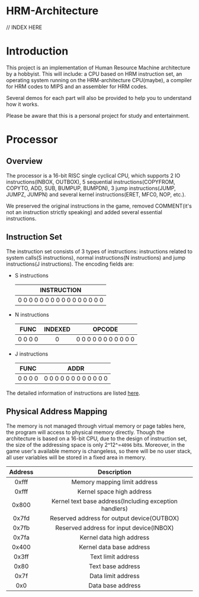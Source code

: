 # HRM-Architecture

// INDEX HERE

# Introduction

This project is an implementation of Human Resource Machine architecture by a hobbyist. This will include: a CPU based on HRM instruction set, an operating system running on the HRM-architecture CPU(maybe), a compiler for HRM codes to MIPS and an assembler for HRM codes.

Several demos for each part will also be provided to help you to understand how it works.

Please be aware that this is a personal project for study and entertainment.

# Processor

## Overview

The processor is a 16-bit RISC single cyclical CPU, which supports 2 IO instructions(INBOX, OUTBOX), 5 sequential instructions(COPYFROM, COPYTO, ADD, SUB, BUMPUP, BUMPDN), 3 jump instructions(JUMP, JUMPZ, JUMPN) and several kernel instructions(ERET, MFC0, NOP, etc.).

We preserved the original instructions in the game, removed COMMENT(it's not an instruction strictly speaking) and added several essential instructions.

## Instruction Set

The instruction set consists of 3 types of instructions: instructions related to system calls(S instructions), normal instructions(N instructions) and jump instructions(J instructions). The encoding fields are:

* S instructions

  |           INSTRUCTION           |
  | :-----------------------------: |
  | 0 0 0 0 0 0 0 0 0 0 0 0 0 0 0 0 |

* N instructions

  |  FUNC   | INDEXED |        OPCODE         |
  | :-----: | :-----: | :-------------------: |
  | 0 0 0 0 |    0    | 0 0 0 0 0 0 0 0 0 0 0 |

* J instructions

  |  FUNC   |          ADDR           |
  | :-----: | :---------------------: |
  | 0 0 0 0 | 0 0 0 0 0 0 0 0 0 0 0 0 |

The detailed information of instructions are listed [here](Documentation/instruction-set.md).

## Physical Address Mapping

The memory is not managed through virtual memory or page tables here, the program will access to physical memory directly. Though the architecture is based on a 16-bit CPU, due to the design of instruction set, the size of the addressing space is only 2^12^=`4096` bits. Moreover, in the game user's available memory is changeless, so there will be no user stack, all user variables will be stored in a fixed area in memory.

| Address |                      Description                       |
| :-----: | :----------------------------------------------------: |
|  0xfff  |              Memory mapping limit address              |
|  0xfff  |               Kernel space high address                |
|  0x800  | Kernel text base address(Including exception handlers) |
|  0x7fd  |       Reserved address for output device(OUTBOX)       |
|  0x7fb  |        Reserved address for input device(INBOX)        |
|  0x7fa  |                Kernel data high address                |
|  0x400  |                Kernel data base address                |
|  0x3ff  |                   Text limit address                   |
|  0x80   |                   Text base address                    |
|  0x7f   |                   Data limit address                   |
|   0x0   |                   Data base address                    |

